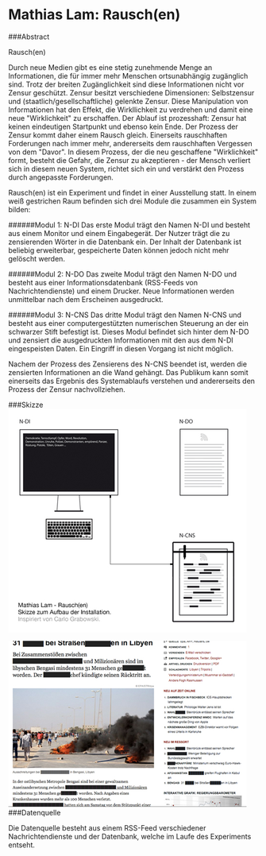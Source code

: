 Mathias Lam: Rausch(en)
==

###Abstract

Rausch(en)

Durch neue Medien gibt es eine stetig zunehmende Menge an Informationen, die für immer mehr Menschen ortsunabhängig zugänglich sind. Trotz der breiten Zugänglichkeit sind diese Informationen nicht vor Zensur geschützt.
Zensur besitzt verschiedene Dimensionen: Selbstzensur und (staatlich/gesellschaftliche) gelenkte Zensur. Diese Manipulation von Informationen hat den Effekt, die Wirkllichkeit zu verdrehen und damit eine neue "Wirklichkeit" zu erschaffen. 
Der Ablauf ist prozesshaft: Zensur hat keinen eindeutigen Startpunkt und ebenso kein Ende. Der Prozess der Zensur kommt daher einem Rausch gleich. Einerseits rauschhaften Forderungen nach immer mehr, andererseits dem rauschhaften Vergessen von dem "Davor". In diesem Prozess, der die neu geschaffene "Wirklichkeit" formt, besteht die Gefahr, die Zensur zu akzeptieren - der Mensch verliert sich in diesem neuen System, richtet sich ein und verstärkt den Prozess durch angepasste Forderungen. 

Rausch(en) ist ein Experiment und findet in einer Ausstellung statt.
In einem weiß gestrichen Raum befinden sich drei Module die zusammen ein System bilden:

######Modul 1: N-DI
Das erste Modul trägt den Namen N-DI und besteht aus einem Monitor und einem Eingabegerät. Der Nutzer trägt die zu zensierenden Wörter in die Datenbank ein.
Der Inhalt der Datenbank ist beliebig erweiterbar, gespeicherte Daten können jedoch nicht mehr gelöscht werden.

######Modul 2: N-DO
Das zweite Modul trägt den Namen N-DO und besteht aus einer Informationsdatenbank (RSS-Feeds von Nachrichtendienste) und einem Drucker. Neue Informationen werden unmittelbar nach dem Erscheinen ausgedruckt.

######Modul 3: N-CNS
Das dritte Modul trägt den Namen N-CNS und besteht aus einer computergestützten numerischen Steuerung an der ein schwarzer Stift befestigt ist. Dieses Modul befindet sich hinter dem N-DO und zensiert die ausgedruckten Informationen mit den aus dem N-DI eingespeisten Daten. Ein Eingriff in diesen Vorgang ist nicht möglich.
 
Nachem der Prozess des Zensierens des N-CNS beendet ist, werden die zensierten Informationen an die Wand gehängt. Das Publikum kann somit einerseits das Ergebnis des Systemablaufs verstehen und andererseits den Prozess der Zensur nachvollziehen.

###Skizze
![./](./assets/Skizze.jpg)

![./](./assets/test.jpg)
###Datenquelle

Die Datenquelle besteht aus einem RSS-Feed verschiedener Nachrichtendienste und der Datenbank, welche im Laufe des Experiments entseht.

  



